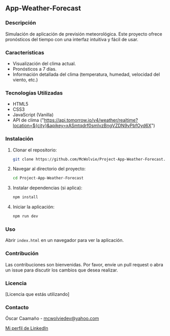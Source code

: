 ## App-Weather-Forecast

### Descripción
Simulación de aplicación de previsión meteorológica. Este proyecto ofrece pronósticos del tiempo con una interfaz intuitiva y fácil de usar.

### Características
- Visualización del clima actual.
- Pronósticos a 7 días.
- Información detallada del clima (temperatura, humedad, velocidad del viento, etc.)

### Tecnologías Utilizadas
- HTML5
- CSS3
- JavaScript (Vanilla)
- API de clima ("https://api.tomorrow.io/v4/weather/realtime?location=${city}&apikey=xASmtqdrf0smIvzBngVZDN9vPbfOyd6X")

### Instalación
1. Clonar el repositorio:
   ```sh
   git clone https://github.com/McWolvie/Project-App-Weather-Forecast.git
   ```
2. Navegar al directorio del proyecto:
   ```sh
   cd Project-App-Weather-Forecast
   ```
3. Instalar dependencias (si aplica):
   ```sh
   npm install
   ```
4. Iniciar la aplicación:
   ```sh
   npm run dev
   ```

### Uso
Abrir `index.html` en un navegador para ver la aplicación.

### Contribución
Las contribuciones son bienvenidas. Por favor, envíe un pull request o abra un issue para discutir los cambios que desea realizar.

### Licencia
[Licencia que estás utilizando]

### Contacto
Óscar Caamaño - mcwolviedev@yahoo.com

[Mi perfil de LinkedIn](https://www.linkedin.com/in/óscar-caamaño-b151b01ba)



